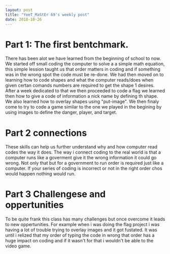 ```yaml
---
layout: post
title: "YeeT_MaStEr 69's weekly post"
date: 2018-10-26
---
```

# Part 1: The first bentchmark. 
There has been alot we have learned from the beginning of school to now. We started off small coding the computer to solve a a simple math equation, this simple lession taught us that order matters in coding and if something was in the wrong spot the code must be re-done. We had then moved on to learning how to code shapes and what the computer reads/does when given certan comands numbers are required to get the shape 1 desires. After a week dedicated to that we then proceeded to code a flag we learned then how to give a code of information a nick name by defining th shape. We also learned how to overlay shapes using "put-image". We then finaly come to try to code a game similar to the one we played in the begining by using images to define the danger, player, and target.
# Part 2 connections
These skills can help us further understand why and how computer read codes the way it does. The way i connect coding to the real world is that a computer runs like a goverment give it the wrong information it could go wrong. Not only that but for a government to run order is required just like a computer. If your series of coding is incorrect or not in the right order chos would happen nothing would run.
# Part 3 Challengese and oppertunities
To be quite frank this class has many challenges but once overcome it leads to new oppertunities. For example when i was doing the flag project i was having a lot of trouble trying to overlay images and it got fustated. It was until i relized that my order of typing the code in wrong that order has a huge impact on coding and if it wasn't for that i wouldn't be able to the video game.
